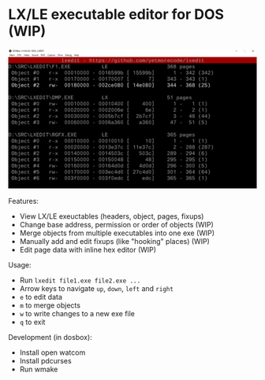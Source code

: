 # LX/LE executable editor for DOS (WIP)

![lxedit](screenshot.png)

Features:
 * View LX/LE exeuctables (headers, object, pages, fixups)
 * Change base address, permission or order of objects (WIP)
 * Merge objects from multiple executables into one exe (WIP)
 * Manually add and edit fixups (like "hooking" places) (WIP)
 * Edit page data with inline hex editor (WIP)

Usage:
 * Run `lxedit file1.exe file2.exe ...`
 * Arrow keys to navigate `up`, `down`, `left` and `right`
 * `e` to edit data
 * `m` to merge objects
 * `w` to write changes to a new exe file 
 * `q` to exit

Development (in dosbox):
 * Install open watcom
 * Install pdcurses
 * Run wmake